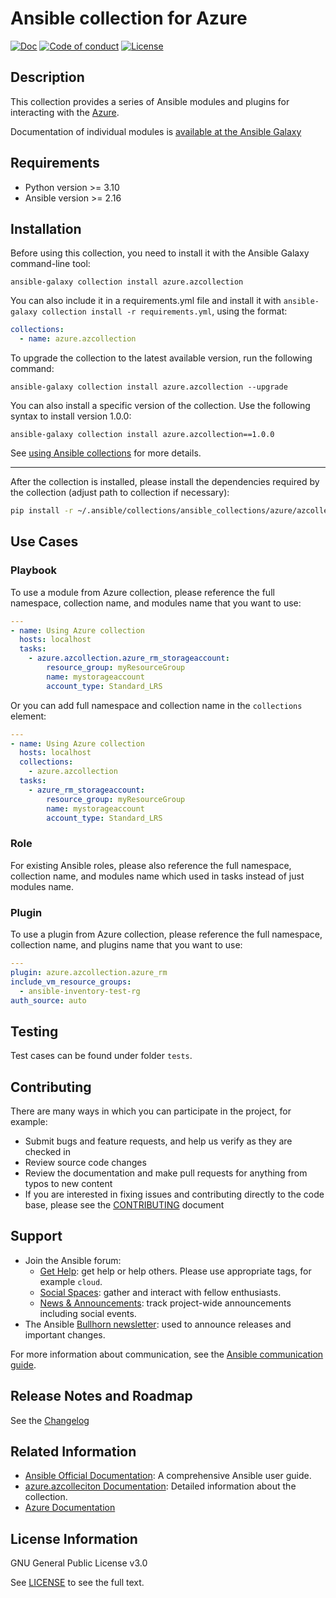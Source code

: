 # Ansible collection for Azure
[![Doc](https://img.shields.io/badge/docs-latest-brightgreen.svg)](https://docs.ansible.com/ansible/latest/collections/azure/azcollection/index.html)
[![Code of conduct](https://img.shields.io/badge/code%20of%20conduct-Ansible-silver.svg)](https://docs.ansible.com/ansible/latest/community/code_of_conduct.html)
[![License](https://img.shields.io/badge/license-GPL%20v3.0-brightgreen.svg)](LICENSE)

## Description

This collection provides a series of Ansible modules and plugins for interacting with the [Azure](https://azure.microsoft.com).

Documentation of individual modules is [available at the Ansible Galaxy](https://galaxy.ansible.com/ui/repo/published/azure/azcollection/docs/)

## Requirements

- Python version >= 3.10
- Ansible version >= 2.16

## Installation

Before using this collection, you need to install it with the Ansible Galaxy command-line tool:

```
ansible-galaxy collection install azure.azcollection
```

You can also include it in a requirements.yml file and install it with `ansible-galaxy collection install -r requirements.yml`, using the format:

```yaml
collections:
  - name: azure.azcollection
```

To upgrade the collection to the latest available version, run the following command:

```
ansible-galaxy collection install azure.azcollection --upgrade
```

You can also install a specific version of the collection. Use the following syntax to install version 1.0.0:

```
ansible-galaxy collection install azure.azcollection==1.0.0
```

See [using Ansible collections](https://docs.ansible.com/ansible/devel/user_guide/collections_using.html) for more details.

---

After the collection is installed, please install the dependencies required by the collection (adjust path to collection if necessary):

```bash
pip install -r ~/.ansible/collections/ansible_collections/azure/azcollection/requirements.txt
```

## Use Cases

### Playbook

To use a module from Azure collection, please reference the full namespace, collection name, and modules name that you want to use:

```yaml
---
- name: Using Azure collection
  hosts: localhost
  tasks:
    - azure.azcollection.azure_rm_storageaccount:
        resource_group: myResourceGroup
        name: mystorageaccount
        account_type: Standard_LRS
```

Or you can add full namespace and collection name in the `collections` element:

```yaml
---
- name: Using Azure collection
  hosts: localhost
  collections:
    - azure.azcollection
  tasks:
    - azure_rm_storageaccount:
        resource_group: myResourceGroup
        name: mystorageaccount
        account_type: Standard_LRS
```

### Role

For existing Ansible roles, please also reference the full namespace, collection name, and modules name which used in tasks instead of just modules name.

### Plugin

To use a plugin from Azure collection, please reference the full namespace, collection name, and plugins name that you want to use:

```yaml
---
plugin: azure.azcollection.azure_rm
include_vm_resource_groups:
  - ansible-inventory-test-rg
auth_source: auto
```

## Testing

Test cases can be found under folder `tests`.

## Contributing

There are many ways in which you can participate in the project, for example:

- Submit bugs and feature requests, and help us verify as they are checked in
- Review source code changes
- Review the documentation and make pull requests for anything from typos to new content
- If you are interested in fixing issues and contributing directly to the code base, please see the [CONTRIBUTING](https://github.com/ansible-collections/azure/blob/dev/CONTRIBUTING.md) document

## Support

* Join the Ansible forum:
  * [Get Help](https://forum.ansible.com/c/help/6): get help or help others. Please use appropriate tags, for example `cloud`.
  * [Social Spaces](https://forum.ansible.com/c/chat/4): gather and interact with fellow enthusiasts.
  * [News & Announcements](https://forum.ansible.com/c/news/5): track project-wide announcements including social events.
* The Ansible [Bullhorn newsletter](https://docs.ansible.com/ansible/devel/community/communication.html#the-bullhorn): used to announce releases and important changes.

For more information about communication, see the [Ansible communication guide](https://docs.ansible.com/ansible/devel/community/communication.html).

## Release Notes and Roadmap

See the [Changelog](https://github.com/ansible-collections/azure/blob/dev/CHANGELOG.md)


## Related Information

* [Ansible Official Documentation](https://docs.ansible.com/): A comprehensive Ansible user guide.
* [azure.azcolleciton Documentation](https://docs.ansible.com/ansible/latest/collections/azure/azcollection/index.html): Detailed information about the collection.
* [Azure Documentation](https://learn.microsoft.com/en-us/azure)

## License Information

GNU General Public License v3.0

See [LICENSE](https://www.gnu.org/licenses/gpl-3.0.txt) to see the full text.
